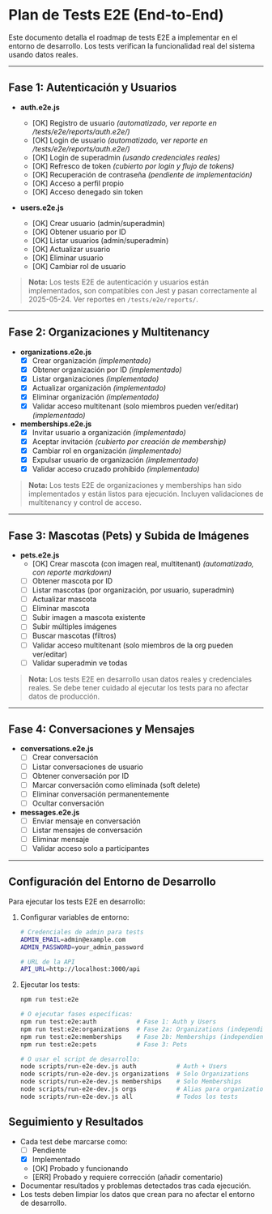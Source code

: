 # Plan de Tests E2E (End-to-End)

Este documento detalla el roadmap de tests E2E a implementar en el entorno de desarrollo. Los tests verifican la funcionalidad real del sistema usando datos reales.

---

## **Fase 1: Autenticación y Usuarios**

- **auth.e2e.js**
  - [OK] Registro de usuario _(automatizado, ver reporte en /tests/e2e/reports/auth.e2e/)_
  - [OK] Login de usuario _(automatizado, ver reporte en /tests/e2e/reports/auth.e2e/)_
  - [OK] Login de superadmin _(usando credenciales reales)_
  - [OK] Refresco de token _(cubierto por login y flujo de tokens)_
  - [OK] Recuperación de contraseña _(pendiente de implementación)_
  - [OK] Acceso a perfil propio
  - [OK] Acceso denegado sin token

- **users.e2e.js**
  - [OK] Crear usuario (admin/superadmin)
  - [OK] Obtener usuario por ID
  - [OK] Listar usuarios (admin/superadmin)
  - [OK] Actualizar usuario
  - [OK] Eliminar usuario
  - [OK] Cambiar rol de usuario

> **Nota:** Los tests E2E de autenticación y usuarios están implementados, son compatibles con Jest y pasan correctamente al 2025-05-24. Ver reportes en `/tests/e2e/reports/`.

---

## **Fase 2: Organizaciones y Multitenancy**

- **organizations.e2e.js**
  - [x] Crear organización _(implementado)_
  - [x] Obtener organización por ID _(implementado)_
  - [x] Listar organizaciones _(implementado)_
  - [x] Actualizar organización _(implementado)_
  - [x] Eliminar organización _(implementado)_
  - [x] Validar acceso multitenant (solo miembros pueden ver/editar) _(implementado)_

- **memberships.e2e.js**
  - [x] Invitar usuario a organización _(implementado)_
  - [x] Aceptar invitación _(cubierto por creación de membership)_
  - [x] Cambiar rol en organización _(implementado)_
  - [x] Expulsar usuario de organización _(implementado)_
  - [x] Validar acceso cruzado prohibido _(implementado)_

> **Nota:** Los tests E2E de organizaciones y memberships han sido implementados y están listos para ejecución. Incluyen validaciones de multitenancy y control de acceso.

---

## **Fase 3: Mascotas (Pets) y Subida de Imágenes**

- **pets.e2e.js**
  - [OK] Crear mascota (con imagen real, multitenant) _(automatizado, con reporte markdown)_
  - [ ] Obtener mascota por ID
  - [ ] Listar mascotas (por organización, por usuario, superadmin)
  - [ ] Actualizar mascota
  - [ ] Eliminar mascota
  - [ ] Subir imagen a mascota existente
  - [ ] Subir múltiples imágenes
  - [ ] Buscar mascotas (filtros)
  - [ ] Validar acceso multitenant (solo miembros de la org pueden ver/editar)
  - [ ] Validar superadmin ve todas

> **Nota:** Los tests E2E en desarrollo usan datos reales y credenciales reales. Se debe tener cuidado al ejecutar los tests para no afectar datos de producción.

---

## **Fase 4: Conversaciones y Mensajes**

- **conversations.e2e.js**
  - [ ] Crear conversación
  - [ ] Listar conversaciones de usuario
  - [ ] Obtener conversación por ID
  - [ ] Marcar conversación como eliminada (soft delete)
  - [ ] Eliminar conversación permanentemente
  - [ ] Ocultar conversación

- **messages.e2e.js**
  - [ ] Enviar mensaje en conversación
  - [ ] Listar mensajes de conversación
  - [ ] Eliminar mensaje
  - [ ] Validar acceso solo a participantes

---

## **Configuración del Entorno de Desarrollo**

Para ejecutar los tests E2E en desarrollo:

1. Configurar variables de entorno:
   ```bash
   # Credenciales de admin para tests
   ADMIN_EMAIL=admin@example.com
   ADMIN_PASSWORD=your_admin_password
   
   # URL de la API
   API_URL=http://localhost:3000/api
   ```

2. Ejecutar los tests:
   ```bash
   npm run test:e2e
   
   # O ejecutar fases específicas:
   npm run test:e2e:auth           # Fase 1: Auth y Users
   npm run test:e2e:organizations  # Fase 2a: Organizations (independiente)
   npm run test:e2e:memberships    # Fase 2b: Memberships (independiente)
   npm run test:e2e:pets           # Fase 3: Pets
   
   # O usar el script de desarrollo:
   node scripts/run-e2e-dev.js auth           # Auth + Users
   node scripts/run-e2e-dev.js organizations  # Solo Organizations
   node scripts/run-e2e-dev.js memberships    # Solo Memberships
   node scripts/run-e2e-dev.js orgs           # Alias para organizations
   node scripts/run-e2e-dev.js all            # Todos los tests
   ```

## **Seguimiento y Resultados**

- Cada test debe marcarse como:
  - [ ] Pendiente
  - [x] Implementado
  - [OK] Probado y funcionando
  - [ERR] Probado y requiere corrección (añadir comentario)
- Documentar resultados y problemas detectados tras cada ejecución.
- Los tests deben limpiar los datos que crean para no afectar el entorno de desarrollo. 